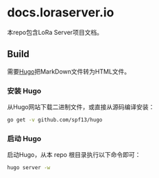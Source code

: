 # docs.loraserver.io

本repo包含LoRa Server项目文档。

## Build

需要[Hugo](http://gohugo.io/)把MarkDown文件转为HTML文件。

### 安装 Hugo

从Hugo网站下载二进制文件，或直接从源码编译安装：

```bash
go get -v github.com/spf13/hugo
```

### 启动 Hugo

启动Hugo，从本 repo 根目录执行以下命令即可：

```bash
hugo server -w
```